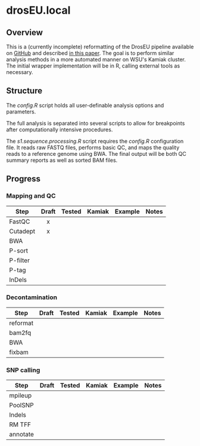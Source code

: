 # drosEU.local

## Overview

This is a (currently incomplete) reformatting of the DrosEU pipeline available on [GitHub](https://github.com/capoony/DrosEU_pipeline) and described [in this paper](https://academic.oup.com/mbe/article/37/9/2661/5837682). The goal is to perform similar analysis methods in a more automated manner on WSU's Kamiak cluster. The initial wrapper implementation will be in R, calling external tools as necessary.

## Structure

The *config.R* script holds all user-definable analysis options and parameters.

The full analysis is separated into several scripts to allow for breakpoints after computationally intensive procedures. 

The *s1.sequence.processing.R* script requires the *config.R* configuration file. It reads raw FASTQ files, performs basic QC, and maps the quality reads to a reference genome using BWA. The final output will be both QC summary reports as well as sorted BAM files.

## Progress

### Mapping and QC
| Step   | Draft | Tested | Kamiak | Example | Notes |
|--------|:-----:|:------:|:------:|:-------:|:-----:|
|FastQC  |      x|        |        |         |       |
|Cutadept|      x|        |        |         |       |
|BWA     |       |        |        |         |       |
|P-sort  |       |        |        |         |       |
|P-filter|       |        |        |         |       |
|P-tag   |       |        |        |         |       |
|InDels  |       |        |        |         |       |

### Decontamination
| Step   | Draft | Tested | Kamiak | Example | Notes |
|--------|:-----:|:------:|:------:|:-------:|:-----:|
|reformat|       |        |        |         |       |
|bam2fq  |       |        |        |         |       |
|BWA     |       |        |        |         |       |
|fixbam  |       |        |        |         |       |

### SNP calling
| Step   | Draft | Tested | Kamiak | Example | Notes |
|--------|:-----:|:------:|:------:|:-------:|:-----:|
|mpileup |       |        |        |         |       |
|PoolSNP |       |        |        |         |       |
|Indels  |       |        |        |         |       |
|RM TFF  |       |        |        |         |       |
|annotate|       |        |        |         |       |

